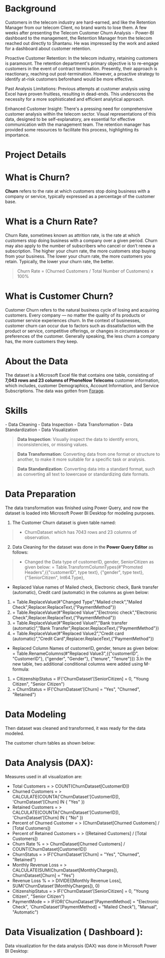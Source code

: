 # Background

Customers in the telecom industry are hard-earned, and like the Retention Manager from our telecom Client, no brand wants to lose them. A few weeks after presenting the Telecom Customer Churn Analysis - Power-BI dashboard to the management, the Retention Manager from the telecom reached out directly to Shantanu. He was impressed by the work and asked for a dashboard about customer retention.

Proactive Customer Retention: In the telecom industry, retaining customers is paramount. The retention department's primary objective is to re-engage customers in the event of contract termination. Presently, their approach is reactionary, reaching out post-termination. However, a proactive strategy to identify at-risk customers beforehand would be more effective.

Past Analysis Limitations: Previous attempts at customer analysis using Excel have proven fruitless, resulting in dead-ends. This underscores the necessity for a more sophisticated and efficient analytical approach.

Enhanced Customer Insight: There's a pressing need for comprehensive customer analysis within the telecom sector. Visual representations of this data, designed to be self-explanatory, are essential for effective communication with the management team. The retention manager has provided some resources to facilitate this process, highlighting its importance.

# Project Details

# What is Churn?
**Churn** refers to the rate at which customers stop doing business with a company or service, typically expressed as a percentage of the customer base.

# What is a Churn Rate?
Churn Rate, sometimes known as attrition rate, is the rate at which customers stop doing business with a company over a given period. Churn may also apply to the number of subscribers who cancel or don’t renew a subscription. The higher your churn rate, the more customers stop buying from your business. The lower your churn rate, the more customers you retain. Typically, the lower your churn rate, the better.

> Churn Rate = (Churned Customers / Total Number of Customers) x 100%
# What is Customer Churn?
Customer Churn refers to the natural business cycle of losing and acquiring customers. Every company — no matter the quality of its products or customer service experiences churn. In the context of businesses, customer churn can occur due to factors such as dissatisfaction with the product or service, competitive offerings, or changes in circumstances or preferences of the customer. Generally speaking, the less churn a company has, the more customers they keep.



# About the Data

The dataset is a Microsoft Excel file that contains one table, consisting of **7,043 rows and 23 columns of PhoneNow Telecoms** customer information, which includes, customer Demographics, Account Information, and Service Subscriptions. The data was gotten from [Forage](https://www.theforage.com).



# Skills

<tab> - Data Cleaning
<tab> - Data Inspection
<tab> - Data Transformation
<tab> - Data Standardization
<tab> - Data Visualization
> **Data Inspection**: Visually inspect the data to identify errors, inconsistencies, or missing values.

> **Data Transformation**: Converting data from one format or structure to another, to make it more suitable for a specific task or analysis.

> **Data Standardization**: Converting data into a standard format, such as converting all text to lowercase or standardizing date formats.


# Data Preparation

The data transformation was finished using Power Query, and now the dataset is loaded into Microsoft Power BI Desktop for modeling purposes.

1. The Customer Churn dataset is given table named:
> - ChurnDataset which has 7043 rows and 23 columns of observation.
2. Data Cleaning for the dataset was done in the **Power Query Editor** as follows:
> - Changed the Data type of customerID, gender, SeniorCitizen as given below:
> = Table.TransformColumnTypes(#"Promoted Headers",{{"customerID", type text}, {"gender", type text}, {"SeniorCitizen", Int64.Type},
- Replaced Value names of Mailed check, Electronic check, Bank transfer (automatic), Credit card (automatic) in the columns as given below:
1. = Table.ReplaceValue(#"Changed Type","Mailed check","Mailed Check",Replacer.ReplaceText,{"PaymentMethod"})
2. = Table.ReplaceValue(#"Replaced Value","Electronic check","Electronic Check",Replacer.ReplaceText,{"PaymentMethod"})
3. = Table.ReplaceValue(#"Replaced Value1","Bank transfer (automatic)","Bank Transfer",Replacer.ReplaceText,{"PaymentMethod"})
4. = Table.ReplaceValue(#"Replaced Value2","Credit card (automatic)","Credit Card",Replacer.ReplaceText,{"PaymentMethod"})
- Replaced Column Names of customerID, gender, tenure as given below:
= Table.RenameColumns(#"Replaced Value3",{{"customerID", "CustomerID"}, {"gender", "Gender"}, {"tenure", "Tenure"}})
3.In the new table, two additional conditional columns were added using M-formula:
1. = CitizenshipStatus = IF('ChurnDataset'[SeniorCitizen] = 0, "Young Citizen", "Senior Citizen")
2. = ChurnStatus = IF('ChurnDataset'[Churn] = "Yes", "Churned", "Retained")


# Data Modeling

Then dataset was cleaned and transformed, it was ready for the data modeled.

The customer churn tables as shown below:




# Data Analysis (DAX):

Measures used in all visualization are:

- Total Customers = > COUNT(ChurnDataset[CustomerID])
- Churned Customers = > CALCULATE(COUNTA('ChurnDataset'[CustomerID]), 'ChurnDataset'[Churn] IN { "Yes" })
- Retained Customers = > CALCULATE(COUNTA('ChurnDataset'[CustomerID]), 'ChurnDataset'[Churn] IN { "No" })
- Percent of Churned Customer = > (ChurnDataset[Churned Customers] / [Total Customers])
- Percent of Retained Customers = > ([Retained Customers] / [Total Customers])
- Churn Rate % = > ChurnDataset[Churned Customers] / COUNT(ChurnDataset[CustomerID])
- ChurnStatus = > IF('ChurnDataset'[Churn] = "Yes", "Churned", "Retained")
- Monthly Revenue Loss = > CALCULATE(SUM(ChurnDataset[MonthlyCharges]), ChurnDataset[Churn] = "Yes")
- Revenue Loss % = > DIVIDE([Monthly Revenue Loss], SUM('ChurnDataset'[MonthlyCharges]), 0)
- CitizenshipStatus = > IF('ChurnDataset'[SeniorCitizen] = 0, "Young Citizen", "Senior Citizen")
- PaymentMode = > IF(OR('ChurnDataset'[PaymentMethod] = "Electronic Check", 'ChurnDataset'[PaymentMethod] = "Mailed Check"), "Manual", "Automatic")


# Data Visualization ( Dashboard ):

Data visualization for the data analysis (DAX) was done in Microsoft Power BI Desktop:
